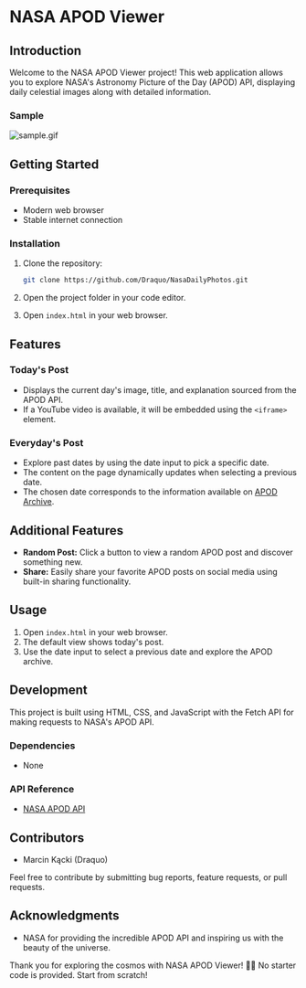 # NASA APOD Viewer

## Introduction

Welcome to the NASA APOD Viewer project! This web application allows you to explore NASA's Astronomy Picture of the Day (APOD) API, displaying daily celestial images along with detailed information.

### Sample

![sample.gif](.vscode%2FreadmeSources%2Fsample.gif)

## Getting Started

### Prerequisites

- Modern web browser
- Stable internet connection

### Installation

1. Clone the repository:

    ```bash
    git clone https://github.com/Draquo/NasaDailyPhotos.git
    ```

2. Open the project folder in your code editor.

3. Open `index.html` in your web browser.

## Features

### Today's Post

- Displays the current day's image, title, and explanation sourced from the APOD API.
- If a YouTube video is available, it will be embedded using the `<iframe>` element.

### Everyday's Post

- Explore past dates by using the date input to pick a specific date.
- The content on the page dynamically updates when selecting a previous date.
- The chosen date corresponds to the information available on [APOD Archive](https://apod.nasa.gov/apod/astropix.html).

## Additional Features

- **Random Post:** Click a button to view a random APOD post and discover something new.
- **Share:** Easily share your favorite APOD posts on social media using built-in sharing functionality.

## Usage

1. Open `index.html` in your web browser.
2. The default view shows today's post.
3. Use the date input to select a previous date and explore the APOD archive.

## Development

This project is built using HTML, CSS, and JavaScript with the Fetch API for making requests to NASA's APOD API.

### Dependencies

- None

### API Reference

- [NASA APOD API](https://api.nasa.gov/planetary/apod)

## Contributors

- Marcin Kącki (Draquo)

Feel free to contribute by submitting bug reports, feature requests, or pull requests.

## Acknowledgments

- NASA for providing the incredible APOD API and inspiring us with the beauty of the universe.

Thank you for exploring the cosmos with NASA APOD Viewer! 🚀🌌
No starter code is provided. Start from scratch!
